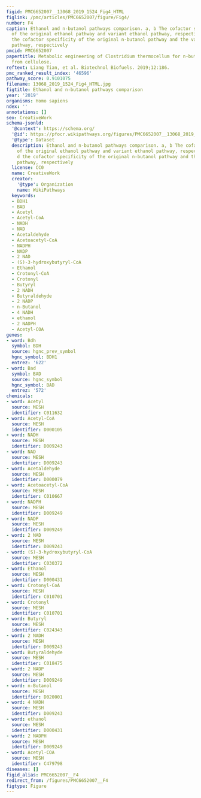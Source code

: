 ```yaml
---
figid: PMC6652007__13068_2019_1524_Fig4_HTML
figlink: /pmc/articles/PMC6652007/figure/Fig4/
number: F4
caption: Ethanol and n-butanol pathways comparison. a, b The cofactor specificity
  of the original ethanol pathway and variant ethanol pathway, respectively; c, d
  the cofactor specificity of the original n-butanol pathway and the variant n-butanol
  pathway, respectively
pmcid: PMC6652007
papertitle: Metabolic engineering of Clostridium thermocellum for n-butanol production
  from cellulose.
reftext: Liang Tian, et al. Biotechnol Biofuels. 2019;12:186.
pmc_ranked_result_index: '46596'
pathway_score: 0.9101075
filename: 13068_2019_1524_Fig4_HTML.jpg
figtitle: Ethanol and n-butanol pathways comparison
year: '2019'
organisms: Homo sapiens
ndex: ''
annotations: []
seo: CreativeWork
schema-jsonld:
  '@context': https://schema.org/
  '@id': https://pfocr.wikipathways.org/figures/PMC6652007__13068_2019_1524_Fig4_HTML.html
  '@type': Dataset
  description: Ethanol and n-butanol pathways comparison. a, b The cofactor specificity
    of the original ethanol pathway and variant ethanol pathway, respectively; c,
    d the cofactor specificity of the original n-butanol pathway and the variant n-butanol
    pathway, respectively
  license: CC0
  name: CreativeWork
  creator:
    '@type': Organization
    name: WikiPathways
  keywords:
  - BDH1
  - BAD
  - Acetyl
  - Acetyl-CoA
  - NADH
  - NAD
  - Acetaldehyde
  - Acetoacetyl-CoA
  - NADPH
  - NADP
  - 2 NAD
  - (S)-3-hydroxybutyryl-CoA
  - Ethanol
  - Crotonyl-CoA
  - Crotonyl
  - Butyryl
  - 2 NADH
  - Butyraldehyde
  - 2 NADP
  - n-Butanol
  - 4 NADH
  - ethanol
  - 2 NADPH
  - Acetyl-COA
genes:
- word: Bdh
  symbol: BDH
  source: hgnc_prev_symbol
  hgnc_symbol: BDH1
  entrez: '622'
- word: Bad
  symbol: BAD
  source: hgnc_symbol
  hgnc_symbol: BAD
  entrez: '572'
chemicals:
- word: Acetyl
  source: MESH
  identifier: C011632
- word: Acetyl-CoA
  source: MESH
  identifier: D000105
- word: NADH
  source: MESH
  identifier: D009243
- word: NAD
  source: MESH
  identifier: D009243
- word: Acetaldehyde
  source: MESH
  identifier: D000079
- word: Acetoacetyl-CoA
  source: MESH
  identifier: C010667
- word: NADPH
  source: MESH
  identifier: D009249
- word: NADP
  source: MESH
  identifier: D009249
- word: 2 NAD
  source: MESH
  identifier: D009243
- word: (S)-3-hydroxybutyryl-CoA
  source: MESH
  identifier: C030372
- word: Ethanol
  source: MESH
  identifier: D000431
- word: Crotonyl-CoA
  source: MESH
  identifier: C010701
- word: Crotonyl
  source: MESH
  identifier: C010701
- word: Butyryl
  source: MESH
  identifier: C024343
- word: 2 NADH
  source: MESH
  identifier: D009243
- word: Butyraldehyde
  source: MESH
  identifier: C018475
- word: 2 NADP
  source: MESH
  identifier: D009249
- word: n-Butanol
  source: MESH
  identifier: D020001
- word: 4 NADH
  source: MESH
  identifier: D009243
- word: ethanol
  source: MESH
  identifier: D000431
- word: 2 NADPH
  source: MESH
  identifier: D009249
- word: Acetyl-COA
  source: MESH
  identifier: C479798
diseases: []
figid_alias: PMC6652007__F4
redirect_from: /figures/PMC6652007__F4
figtype: Figure
---
```

